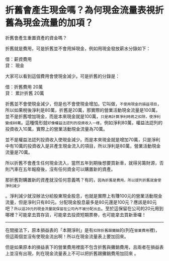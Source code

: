 # 折舊會產生現金嗎？為何現金流量表視折舊為現金流量的加項？


折舊會產生重置資產的資金嗎？

折舊就是費用，可是折舊並不會用掉現金，例如用現金發放薪水分錄如下：

借：薪資費用<br>
貸： 現金<br>

大家可以看到這個費用會使現金減少。可是折舊的分錄是：

借：折舊費用 20萬<br>
貸： 累計折舊 20萬<br>

折舊並不會使現金減少，但是也不會使現金增加。它叫做，`不使用現金的損益項目`，所以如果稅後淨利是80萬，折舊是20萬，那實際的營業活動現金流量是100萬，並不是折舊增加現金，而是本來現金就是100萬，`只是再計算淨利時將之扣除，使淨利變成80萬`。這種情形就`好像權益法認列的投資收入一樣`，例如淨利80萬，權益法認列的投資收入10萬，實際上的營業活動現金流量為70萬。

並不是權益法認列投資收入使現金減少。而是本來現金就是增加70萬，只是淨利中有10萬的投資收入是非產生現金流入的項目，所以淨利是80萬，營業活動現金流量是70萬。

所以折舊不會產生任何現金流入，當然五年到期後想要買新車，就得另籌財源，否則汽車在五年報廢後，沒有任何資金可以購置新的資產。

那折舊對購置新的資產就沒任何意義嗎？有的，`因為折舊是費用，所以提列折舊就會使淨利減少`

。淨利減少就沒辦法分給股東現金股息，也就是實際上有賺100元的營業活動現金流量，但是淨利只有80元。分配現金股息最多是80元還是100元？應該是80元吧？`所以這20元的現金流量就保留在公司內不被分配出去`。至於這保留在公司的20元用到哪裡？可能拿去買存貨，可能拿去投資短期票劵，也可能拿去買新車囉！


---

在間接法下，原本損益表的「本期淨利」是有`扣除折舊跟攤銷`的(列在`營業費用`裡)，但這兩個並沒有使現金流出啊！所以在現金流量表上要加回來。 

但是如果原本的損益表下的營業費用裡面不包含折舊與攤銷費用，且兩者在損益表上並沒有出現，則在現金流量表上不可以把折舊跟攤銷費用加回來 。